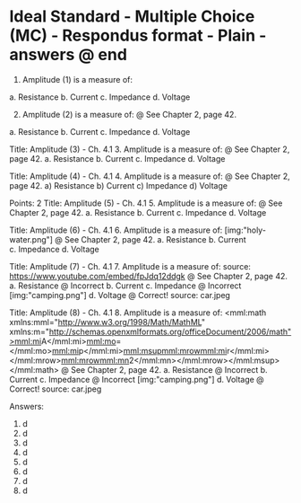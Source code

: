 # Ideal Standard - Multiple Choice (MC) - Respondus format - Plain - answers @ end

1.  Amplitude (1) is a measure of:

<!-- -->

a.  Resistance
b.  Current
c.  Impedance
d.  Voltage

<!-- -->

2.  Amplitude (2) is a measure of:
    @ See Chapter 2, page 42.

<!-- -->

a.  Resistance
b.  Current
c.  Impedance
d.  Voltage

Title: Amplitude (3) - Ch. 4.1
3. Amplitude is a measure of:
@ See Chapter 2, page 42.
a. Resistance
b. Current
c. Impedance
d. Voltage

Title: Amplitude (4) - Ch. 4.1
4. Amplitude is a measure of:
@ See Chapter 2, page 42.
a) Resistance
b) Current
c) Impedance
d) Voltage

Points: 2
Title: Amplitude (5) - Ch. 4.1
5. Amplitude is a measure of:
@ See Chapter 2, page 42.
a. Resistance
b. Current
c. Impedance
d. Voltage

Title: Amplitude (6) - Ch. 4.1
6. Amplitude is a measure of:
\[img:"holy-water.png"\]
@ See Chapter 2, page 42.
a. Resistance
b. Current
c. Impedance
d. Voltage

Title: Amplitude (7) - Ch. 4.1
7. Amplitude is a measure of:
source: https://www.youtube.com/embed/fpJdq12ddgk
@ See Chapter 2, page 42.
a. Resistance
@ Incorrect
b. Current
c. Impedance
@ Incorrect
\[img:"camping.png"\]
d. Voltage
@ Correct!
source: car.jpeg

Title: Amplitude (8) - Ch. 4.1
8. Amplitude is a measure of:
<mml:math xmlns:mml="http://www.w3.org/1998/Math/MathML" xmlns:m="http://schemas.openxmlformats.org/officeDocument/2006/math"><mml:mi>A</mml:mi><mml:mo>=</mml:mo><mml:mi>p</mml:mi><mml:msup><mml:mrow><mml:mi>r</mml:mi></mml:mrow><mml:mrow><mml:mn>2</mml:mn></mml:mrow></mml:msup></mml:math>
@ See Chapter 2, page 42.
a. Resistance
@ Incorrect
b. Current
c. Impedance
@ Incorrect
\[img:"camping.png"\]
d. Voltage
@ Correct!
source: car.jpeg

Answers:
1. d
2. d
3. d
4. d
5. d
6. d
7. d
8. d
